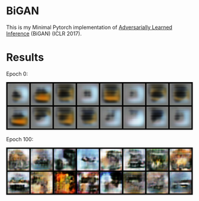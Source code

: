 # BiGAN
This is my Minimal Pytorch implementation of [Adversarially Learned Inference](https://arxiv.org/pdf/1606.00704.pdf) (BiGAN) (ICLR 2017).



# Results

Epoch 0:

<img src="./images/0_fake.png" width="1000">

Epoch 100:

<img src="./images/100_fake.png" width="1000">


